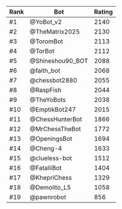 Rank|Bot|Rating
---|---|---
#1|@YoBot_v2|2140
#2|@TheMatrix2025|2130
#3|@ToromBot|2113
#4|@TorBot|2112
#5|@Shineshou90_BOT|2088
#6|@faith_bot|2068
#7|@chessbot2880|2055
#8|@RaspFish|2044
#9|@TheYoBots|2038
#10|@EmptikBot247|2015
#11|@ChessHunterBot|1866
#12|@MrChessTheBot|1772
#13|@OpeningsBot|1694
#14|@Cheng-4|1633
#15|@clueless-bot|1512
#16|@FataliiBot|1404
#17|@KhepriChess|1329
#18|@Demolito_L5|1058
#19|@pawnrobot|856
